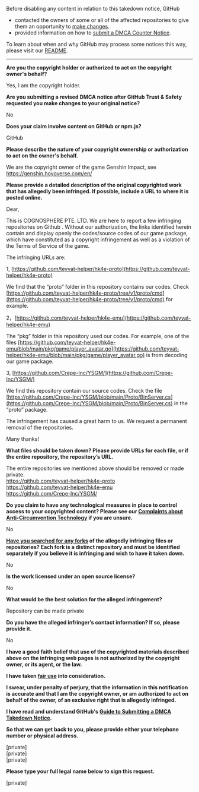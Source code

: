 Before disabling any content in relation to this takedown notice, GitHub
- contacted the owners of some or all of the affected repositories to give them an opportunity to [make changes](https://docs.github.com/en/github/site-policy/dmca-takedown-policy#a-how-does-this-actually-work).
- provided information on how to [submit a DMCA Counter Notice](https://docs.github.com/en/articles/guide-to-submitting-a-dmca-counter-notice).

To learn about when and why GitHub may process some notices this way, please visit our [README](https://github.com/github/dmca/blob/master/README.md#anatomy-of-a-takedown-notice).

---

**Are you the copyright holder or authorized to act on the copyright owner's behalf?**

Yes, I am the copyright holder.

**Are you submitting a revised DMCA notice after GitHub Trust & Safety requested you make changes to your original notice?**

No

**Does your claim involve content on GitHub or npm.js?**

GitHub

**Please describe the nature of your copyright ownership or authorization to act on the owner's behalf.**

We are the copyright owner of the game Genshin Impact, see https://genshin.hoyoverse.com/en/

**Please provide a detailed description of the original copyrighted work that has allegedly been infringed. If possible, include a URL to where it is posted online.**

Dear,

This is COGNOSPHERE PTE. LTD. We are here to report a few infringing repositories on Github . Without our authorization, the links identified herein contain and display openly the codes/source codes of our game package, which have constituted as a copyright infringement as well as a violation of the Terms of Service of the game.

The infringing URLs are:

1, [https://github.com/teyvat-helper/hk4e-proto](https://github.com/teyvat-helper/hk4e-proto)

We find that the “proto” folder in this repository contains our codes. Check [https://github.com/teyvat-helper/hk4e-proto/tree/v1/proto/cmd](https://github.com/teyvat-helper/hk4e-proto/tree/v1/proto/cmd) for example.

2，[https://github.com/teyvat-helper/hk4e-emu](https://github.com/teyvat-helper/hk4e-emu)

The “pkg” folder in this repository used our codes. For example, one of the files [https://github.com/teyvat-helper/hk4e-emu/blob/main/pkg/game/player_avatar.go](https://github.com/teyvat-helper/hk4e-emu/blob/main/pkg/game/player_avatar.go) is from decoding our game package.

3, [https://github.com/Crepe-Inc/YSGM/](https://github.com/Crepe-Inc/YSGM/)

We find this repository contain our source codes. Check the file [https://github.com/Crepe-Inc/YSGM/blob/main/Proto/BinServer.cs](https://github.com/Crepe-Inc/YSGM/blob/main/Proto/BinServer.cs) in the “proto” package.

The infringement has caused a great harm to us. We request a permanent removal of the repositories.

Many thanks!

**What files should be taken down? Please provide URLs for each file, or if the entire repository, the repository’s URL.**

The entire repositories we mentioned above should be removed or made private.  
https://github.com/teyvat-helper/hk4e-proto  
https://github.com/teyvat-helper/hk4e-emu  
https://github.com/Crepe-Inc/YSGM/

**Do you claim to have any technological measures in place to control access to your copyrighted content? Please see our <a href="https://docs.github.com/articles/guide-to-submitting-a-dmca-takedown-notice#complaints-about-anti-circumvention-technology">Complaints about Anti-Circumvention Technology</a> if you are unsure.**

No

**<a href="https://docs.github.com/articles/dmca-takedown-policy#b-what-about-forks-or-whats-a-fork">Have you searched for any forks</a> of the allegedly infringing files or repositories? Each fork is a distinct repository and must be identified separately if you believe it is infringing and wish to have it taken down.**

No

**Is the work licensed under an open source license?**

No

**What would be the best solution for the alleged infringement?**

Repository can be made private

**Do you have the alleged infringer’s contact information? If so, please provide it.**

No

**I have a good faith belief that use of the copyrighted materials described above on the infringing web pages is not authorized by the copyright owner, or its agent, or the law.**

**I have taken <a href="https://www.lumendatabase.org/topics/22">fair use</a> into consideration.**

**I swear, under penalty of perjury, that the information in this notification is accurate and that I am the copyright owner, or am authorized to act on behalf of the owner, of an exclusive right that is allegedly infringed.**

**I have read and understand GitHub's <a href="https://docs.github.com/articles/guide-to-submitting-a-dmca-takedown-notice/">Guide to Submitting a DMCA Takedown Notice</a>.**

**So that we can get back to you, please provide either your telephone number or physical address.**

[private]  
[private]  
[private]  

**Please type your full legal name below to sign this request.**

[private]  
